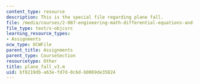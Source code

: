 ```yaml
---
content_type: resource
description: This is the special file regarding plane fall.
file: /media/courses/2-087-engineering-math-differential-equations-and-linear-algebra-fall-2014/bf8219dba63efd7d0c6db0069de35824_plane_fall_v3.m
file_type: text/x-objcsrc
learning_resource_types:
- Assignments
ocw_type: OCWFile
parent_title: Assignments
parent_type: CourseSection
resourcetype: Other
title: plane_fall_v3.m
uid: bf8219db-a63e-fd7d-0c6d-b0069de35824
---
```

